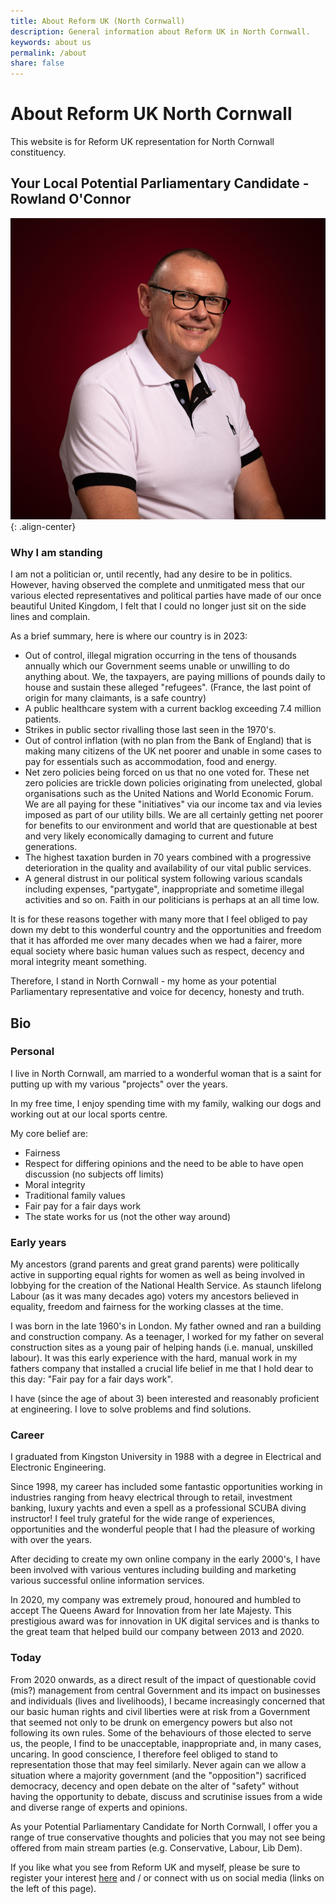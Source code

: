 ```yaml
---
title: About Reform UK (North Cornwall)
description: General information about Reform UK in North Cornwall.
keywords: about us
permalink: /about
share: false
---
```


# About Reform UK North Cornwall
This website is for Reform UK representation for North Cornwall constituency.

## Your Local Potential Parliamentary Candidate - Rowland O'Connor

![Rowland O'Connor][Rowland O'Connor]{: .align-center}

### Why I am standing
I am not a politician or, until recently, had any desire to be in politics.
However, having observed the complete and unmitigated mess that our various 
elected representatives and political parties have made of our once beautiful
United Kingdom, I felt that I could no longer just sit on the side lines and
complain.

As a brief summary, here is where our country is in 2023:

* Out of control, illegal migration occurring in the tens of thousands annually 
 which our Government seems unable or unwilling to do anything about. We, the
 taxpayers, are paying millions of pounds daily to house and sustain these alleged
 "refugees". (France, the last point of origin for many claimants, is a safe country)
* A public healthcare system with a current backlog exceeding 7.4 million patients.
* Strikes in public sector rivalling those last seen in the 1970's.
* Out of control inflation (with no plan from the Bank of England) that is
making many citizens of the UK net poorer and unable in some cases to pay 
for essentials such as accommodation, food and energy.
* Net zero policies being forced on us that no one voted for. These net zero
policies are trickle down policies originating from unelected, global
organisations such as the United Nations and World Economic Forum. We are
all paying for these "initiatives" via our income tax and via levies imposed
as part of our utility bills. We are all certainly getting net poorer for benefits
to our environment and world that are questionable at best and very likely
economically damaging to current and future generations.
* The highest taxation burden in 70 years combined with a progressive
deterioration in the quality and availability of our vital public services.
* A general distrust in our political system following various scandals including 
expenses, "partygate", inappropriate and sometime illegal activities and so on.
Faith in our politicians is perhaps at an all time low.

It is for these reasons together with many more that I feel obliged to 
pay down my debt to this wonderful country and the opportunities and freedom
that it has afforded me over many decades when we had a fairer, more equal 
society where basic human values such as respect, decency and moral integrity 
meant something.

Therefore, I stand in North Cornwall - my home as your potential Parliamentary
representative and voice for decency, honesty and truth.


## Bio

### Personal
I live in North Cornwall, am married to a wonderful woman that is a saint 
for putting up with my various "projects" over the years.

In my free time, I enjoy spending time with my family, walking our dogs
and working out at our local sports centre.

My core belief are:

* Fairness
* Respect for differing opinions and the need to be able to have open discussion
(no subjects off limits)
* Moral integrity
* Traditional family values
* Fair pay for a fair days work
* The state works for us (not the other way around)


### Early years
My ancestors (grand parents and great grand parents) were politically active
in supporting equal rights for women as well as being involved in lobbying
for the creation of the National Health Service. As staunch lifelong Labour
(as it was many decades ago) voters my ancestors believed in equality,
freedom and fairness for the working classes at the time.

I was born in the late 1960's in London. My father owned and ran a building and 
construction company. As a teenager, I worked for my father on several
construction sites as a young pair of helping hands
(i.e. manual, unskilled labour). It was this early experience with the hard,
manual work in my fathers company that installed a crucial life belief in me
that I hold dear to this day: "Fair pay for a fair days work".

I have (since the age of about 3) been interested and reasonably
proficient at engineering. I love to solve problems and find solutions.

### Career
I graduated from Kingston University in 1988 with a degree in Electrical
and Electronic Engineering.

Since 1998, my career has included some fantastic opportunities
working in industries ranging from heavy electrical through to retail, 
investment banking, luxury yachts and even a spell as a professional SCUBA diving
instructor! I feel truly grateful for the wide range of experiences, opportunities
and the wonderful people that I had the pleasure of working with over the years.

After deciding to create my own online company in the early 2000's, I have 
been involved with various ventures including building and marketing
various successful online information services.

In 2020, my company was extremely proud, honoured and humbled to accept 
The Queens Award for Innovation from her late Majesty. This prestigious
award was for innovation in UK digital services and is thanks to the 
great team that helped build our company between 2013 and 2020.

### Today
From 2020 onwards, as a direct result of the impact of questionable covid 
(mis?) management from central Government and its impact on businesses
and individuals (lives and livelihoods), I became increasingly concerned
that our basic human rights and civil liberties were at risk from
a Government that seemed not only to be drunk on emergency powers but also
not following its own rules. Some of the behaviours of those elected to serve
us, the people, I find to be unacceptable, inappropriate and, in many cases,
uncaring. In good conscience, I therefore feel obliged to stand to representation
those that may feel similarly. Never again can we allow a situation where
a majority government (and the "opposition") sacrificed democracy, decency and 
open debate on the alter of "safety" without having the opportunity to debate,
discuss and scrutinise issues from a wide and diverse range of experts
and opinions.

As your Potential Parliamentary Candidate for North Cornwall, I offer you a 
range of true conservative thoughts and policies that you may not see being
offered from main stream parties (e.g. Conservative, Labour, Lib Dem).

If you like what you see from Reform UK and myself, please be sure to 
register your interest [here](/contact) and / or connect with us on
social media (links on the left of this page).

[Rowland O'Connor]: /assets/images/ro-bio-photo-2-800x765.jpg "Rowland"
